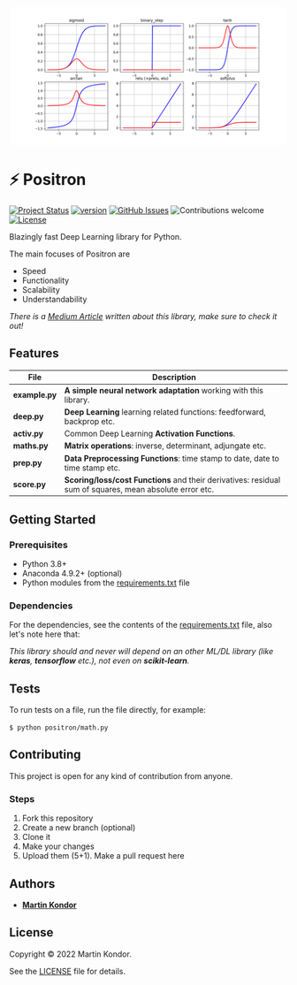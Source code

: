 <p align="center">
    <img src="docs/activfs.png" width="500px">
</p>

# ⚡ Positron

[![Project Status](https://img.shields.io/badge/status-active-brightgreen.svg)](https://github.com/MartinKondor/positron/)
[![version](https://img.shields.io/badge/version-v1.0-brightgreen.svg)](https://github.com/MartinKondor/positron)
[![GitHub Issues](https://img.shields.io/github/issues/MartinKondor/positron.svg)](https://github.com/MartinKondor/positron/issues)
![Contributions welcome](https://img.shields.io/badge/contributions-welcome-brightgreen.svg)
[![License](https://img.shields.io/badge/license-BSD-brightgreen.svg)](https://opensource.org/licenses/BSD)

Blazingly fast Deep Learning library for Python.

The main focuses of Positron are
* Speed
* Functionality
* Scalability
* Understandability

_There is a [Medium Article](https://martinkondor.medium.com/positron-linear-algebra-library-for-python-8a3c5c3e1c00) written about this library, make sure to check it out!_

## Features

| File      | Description |
| --------- | ----------- |
| **example.py**      | **A simple neural network adaptation** working with this library.       |
| **deep.py**      | **Deep Learning** learning related functions: feedforward, backprop etc.       |
| **activ.py**      | Common Deep Learning **Activation Functions**.       |
| **maths.py**      | **Matrix operations**: inverse, determinant, adjungate etc.       |
| **prep.py**      | **Data Preprocessing Functions**: time stamp to date, date to time stamp etc.        |
| **score.py**     | **Scoring/loss/cost Functions** and their derivatives: residual sum of squares, mean absolute error etc.        |

## Getting Started

### Prerequisites

* Python 3.8+
* Anaconda 4.9.2+ (optional)
* Python modules from the [requirements.txt](./requirements.txt) file

### Dependencies

For the dependencies, see the contents of the [requirements.txt](./requirements.txt) file, also let's note here that:

*This library should and never will depend on an other ML/DL library (like **keras**, **tensorflow** etc.), not even on **scikit-learn**.*

## Tests

To run tests on a file, run the file directly, for example:

```$ python positron/math.py```

## Contributing

This project is open for any kind of contribution from anyone.

### Steps

1. Fork this repository
2. Create a new branch (optional)
3. Clone it
4. Make your changes
5. Upload them
(5+1). Make a pull request here

## Authors

* **[Martin Kondor](https://github.com/MartinKondor)**

## License 

Copyright &copy; 2022 Martin Kondor.

See the [LICENSE](./LICENSE) file for details.
